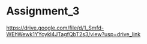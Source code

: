 # Assignment_3
https://drive.google.com/file/d/1_Smfd-WEhWewk1YYcykl4JTagfQbT2s3/view?usp=drive_link
